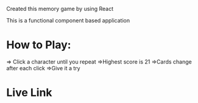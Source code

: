 Created this memory game by using React

This is a functional component based application

# How to Play:

=> Click a character until you repeat
=>Highest score is 21
=>Cards change after each click
=>Give it a try

# Live Link
